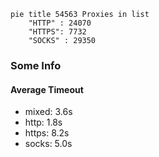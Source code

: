 
```mermaid
pie title 54563 Proxies in list
    "HTTP" : 24070
    "HTTPS": 7732
    "SOCKS" : 29350
```

### Some Info
#### Average Timeout

- mixed: 3.6s
- http: 1.8s
- https: 8.2s
- socks: 5.0s